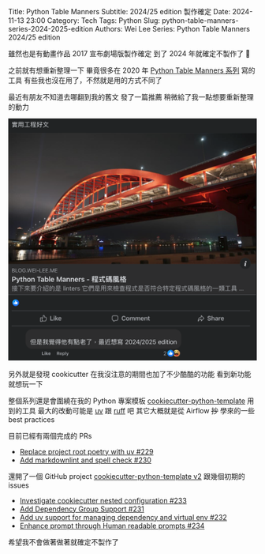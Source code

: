 Title: Python Table Manners
Subtitle: 2024/25 edition 製作確定
Date: 2024-11-13 23:00
Category: Tech
Tags: Python
Slug: python-table-manners-series-2024-2025-edition
Authors: Wei Lee
Series: Python Table Manners 2024/25 edition

雖然也是有動畫作品 2017 宣布劇場版製作確定
到了 2024 年就確定不製作了 🤔

<!--more-->

之前就有想重新整理一下
畢竟很多在 2020 年 [Python Table Manners 系列]({filename}/posts/tech/2020/04-python-table-manners-series.md) 寫的工具
有些我也沒在用了，不然就是用的方式不同了

最近有朋友不知道去哪翻到我的舊文
發了一篇推薦
稍微給了我一點想要重新整理的動力

![share](/images/posts-image/2024-python-table-manners/share.png)

另外就是發現 cookicutter 在我沒注意的期間也加了不少酷酷的功能
看到新功能就想玩一下

整個系列還是會圍繞在我的 Python 專案模板 [cookiecutter-python-template](https://github.com/Lee-W/cookiecutter-python-template/) 用到的工具
最大的改動可能是 [uv](https://docs.astral.sh/uv/) 跟 [ruff](https://docs.astral.sh/ruff/) 吧
其它大概就是從 Airflow ~~抄~~ 學來的一些 best practices

目前已經有兩個完成的 PRs

* [Replace project root poetry with uv #229](https://github.com/Lee-W/cookiecutter-python-template/pull/229)
* [Add markdownlint and spell check #230](https://github.com/Lee-W/cookiecutter-python-template/pull/230)

還開了一個 GitHub project [cookiecutter-python-template v2](https://github.com/users/Lee-W/projects/1/views/1?layout=board) 跟幾個初期的 issues

* [Investigate cookiecutter nested configuration #233](https://github.com/Lee-W/cookiecutter-python-template/issues/233)
* [Add Dependency Group Support #231](https://github.com/Lee-W/cookiecutter-python-template/issues/231)
* [Add uv support for managing dependency and virtual env #232](https://github.com/Lee-W/cookiecutter-python-template/issues/232)
* [Enhance prompt through Human readable prompts #234](https://github.com/Lee-W/cookiecutter-python-template/issues/234)

希望我不會做著做著就確定不製作了
